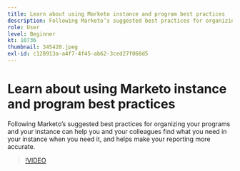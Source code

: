 ```yaml
---
title: Learn about using Marketo instance and program best practices
description: Following Marketo’s suggested best practices for organizing your programs and your instance can help you and your colleagues find what you need in your instance when you need it, and helps make your reporting more accurate.
role: User
level: Beginner
kt: 10736
thumbnail: 345420.jpeg
exl-id: c128913a-a4f7-4f45-ab62-3ced27f068d5
---
```

# Learn about using Marketo instance and program best practices

Following Marketo’s suggested best practices for organizing your programs and your instance can help you and your colleagues find what you need in your instance when you need it, and helps make your reporting more accurate.

>[!VIDEO](https://video.tv.adobe.com/v/345420/?quality=12&learn=on)
